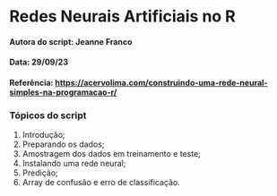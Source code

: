 # Redes Neurais Artificiais no R

#### Autora do script: Jeanne Franco
#### Data: 29/09/23
#### Referência: https://acervolima.com/construindo-uma-rede-neural-simples-na-programacao-r/

### Tópicos do script

1. Introdução;
2. Preparando os dados;
3. Amostragem dos dados em treinamento e teste;
4. Instalando uma rede neural;
5. Predição;
6. Array de confusão e erro de classificação.
